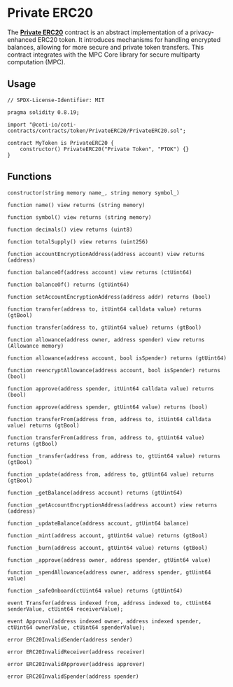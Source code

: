 # Private ERC20

The [**Private ERC20**](https://github.com/coti-io/coti-contracts/blob/main/contracts/token/PrivateERC20/PrivateERC20.sol) contract is an abstract implementation of a privacy-enhanced ERC20 token. It introduces mechanisms for handling encrypted balances, allowing for more secure and private token transfers. This contract integrates with the MPC Core library for secure multiparty computation (MPC).

## Usage

```solidity
// SPDX-License-Identifier: MIT

pragma solidity 0.8.19;

import "@coti-io/coti-contracts/contracts/token/PrivateERC20/PrivateERC20.sol";

contract MyToken is PrivateERC20 {
    constructor() PrivateERC20("Private Token", "PTOK") {}
}
```

## Functions

```solidity
constructor(string memory name_, string memory symbol_)
```

```solidity
function name() view returns (string memory)
```

```solidity
function symbol() view returns (string memory)
```

```solidity
function decimals() view returns (uint8)
```

```solidity
function totalSupply() view returns (uint256)
```

```solidity
function accountEncryptionAddress(address account) view returns (address)
```

```solidity
function balanceOf(address account) view returns (ctUint64)
```

```solidity
function balanceOf() returns (gtUint64)
```

```solidity
function setAccountEncryptionAddress(address addr) returns (bool)
```

```solidity
function transfer(address to, itUint64 calldata value) returns (gtBool)
```

```solidity
function transfer(address to, gtUint64 value) returns (gtBool)
```

```solidity
function allowance(address owner, address spender) view returns (Allowance memory)
```

```solidity
function allowance(address account, bool isSpender) returns (gtUint64)
```

```solidity
function reencryptAllowance(address account, bool isSpender) returns (bool)
```

```solidity
function approve(address spender, itUint64 calldata value) returns (bool)
```

```solidity
function approve(address spender, gtUint64 value) returns (bool)
```

```solidity
function transferFrom(address from, address to, itUint64 calldata value) returns (gtBool)
```

```solidity
function transferFrom(address from, address to, gtUint64 value) returns (gtBool)
```

```solidity
function _transfer(address from, address to, gtUint64 value) returns (gtBool)
```

```solidity
function _update(address from, address to, gtUint64 value) returns (gtBool)
```

```solidity
function _getBalance(address account) returns (gtUint64)
```

```solidity
function _getAccountEncryptionAddress(address account) view returns (address)
```

```solidity
function _updateBalance(address account, gtUint64 balance)
```

```solidity
function _mint(address account, gtUint64 value) returns (gtBool)
```

```solidity
function _burn(address account, gtUint64 value) returns (gtBool)
```

```solidity
function _approve(address owner, address spender, gtUint64 value)
```

```solidity
function _spendAllowance(address owner, address spender, gtUint64 value)
```

```solidity
function _safeOnboard(ctUint64 value) returns (gtUint64)
```

```solidity
event Transfer(address indexed from, address indexed to, ctUint64 senderValue, ctUint64 receiverValue);
```

```solidity
event Approval(address indexed owner, address indexed spender, ctUint64 ownerValue, ctUint64 spenderValue);
```

```solidity
error ERC20InvalidSender(address sender)
```

```solidity
error ERC20InvalidReceiver(address receiver)
```

```solidity
error ERC20InvalidApprover(address approver)
```

```solidity
error ERC20InvalidSpender(address spender)
```

